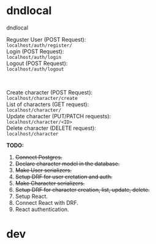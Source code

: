 # dndlocal
dndlocal

Reguster User (POST Request): <br>
```localhost/auth/register/``` <br>
Login (POST Request): <br>
```localhost/auth/login``` <br>
Logout (POST Request): <br>
```localhost/auth/logout``` <br>

<br>

Create character (POST Request): <br>
```localhost/character/create``` <br>
List of characters (GET request): <br>
```localhost/character/``` <br>
Update character (PUT/PATCH requests): <br>
```localhost/character/<ID>``` <br>
Delete character (DELETE request): <br>
```localhost/character``` <br>

**TODO:** <br>
1. ~~Connect Postgres.~~
2. ~~Declare character model in the database.~~
2. ~~Make User serializers.~~
3. ~~Setup DRF for user cretation and auth.~~
3. ~~Make Character serializers.~~
4. ~~Setup DRF for character creation, list, update, delete.~~
5. Setup React.
5. Connect React with DRF.
5. React authentication.

# dev 
